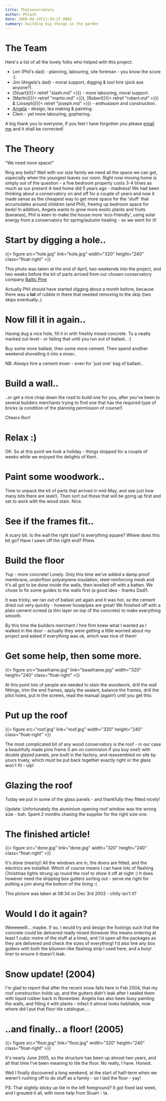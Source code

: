 ```yaml
---
title: TheConservatory
author: Phlash
date: 2009-04-14T11:34:27.000Z
summary: building big things in the garden
---
```

The Team
========

Here's a list of all the lovely folks who helped with this project:

-   Len (Phil's dad) - planning, labouring, site foreman - you know the
    score :).
-   Jim (Angela's dad) - moral support, digging & tool hire (pick axe
    anyone?).
-   [Stuart]({{< relref "slash.md" >}}) - more labouring, moral support.
-   [Martin]({{< relref "martin.md" >}}), [Robert]({{< relref "robert.md" >}}) &
    [Joseph]({{< relref "joseph.md" >}}) - enthusiasm and construction.
-   [Angela](#) - design, tea making & painting.
-   Clem - yet more labouring, gophering..

A big thank you to everyone, if you feel I have forgotten you please
[email me](mailto:phil@ashbysoft.com?subject=Conservatory)
and it shall be corrected!

The Theory
==========

"We need more space!"

Ring any bells? Well with our size family we need all the space we can
get, especially when the youngest leaves our room. Right now moving home
is simply out of the question - a five bedroom property costs 3-4 times
as much as our present 4-bed home did 5 years ago - madness! We had been
thinking about a conservatory on and off for a couple of years and now
it made sense as the cheapest way to get more space for the 'stuff'
that accumulates around children (and Phil), freeing up bedroom space
for beds! In addition, Angela wants to grow more exotic plants and
fruits (bananas), Phil is keen to make the house more 'eco-friendly',
using solar energy from a conservatory for spring/autumn heating - so we
went for it!

Start by digging a hole..
=========================

{{< figure src="hole.jpg" link="hole.jpg" width="320" height="240" class="float-right" >}}

This photo was taken at the end of April, two weekends into the project,
and two weeks before the kit of parts arrived from our chosen
conservatory company [Baltic Pine](https://www.balticpine.co.uk/)

Actually Phil should have started digging about a month before, because
there was a **lot** of rubble in there that needed removing to the skip
(two skips eventually..)

<div class="float-clear"/>

Now fill it in again..
======================

Having dug a nice hole, fill it in with freshly mixed concrete. To a
neatly marked out level - or failing that until you run out of ballast..
:)

Buy some more ballast, then some more cement. Then spend another weekend
shovelling it into a mixer..

NB: *Always* hire a cement mixer - even for 'just one' bag of
ballast..

Build a wall..
==============

..or get a nice chap down the road to build one for you, after you've
been to several builders merchants trying to find one that has the
required type of bricks (a condition of the planning permission of
course!)

Cheers Ron!

Relax :)
========

OK. So at this point we took a holiday - things stopped for a couple of
weeks while we enjoyed the delights of Kent.

Paint some woodwork..
=====================

Time to unpack the kit of parts that arrived in mid-May, and see just
how many bits there are (eek!). Then sort out those that will be going
up first and set to work with the wood stain. Nice.

See if the frames fit..
=======================

A scary bit. Is the wall the right size? Is everything square? Where
does this bit go? Have I sawn off the right end? Phew.

Build the floor
===============

Yup - more concrete! Lovely. Only this time we've added a damp proof
membrane, underfloor polystyrene insulation, steel reinforcing mesh and
it's all got to be done inside the walls, then levelled off with a
batten. We chose to fix some guides to the walls first (a good idea -
thanks Dad!).

It was tricky, we ran out of ballast yet again and it was hot, so the
cement dried out very quickly - however hosepipes are great! We finished
off with a plain cement screed (a thin layer on top of the concrete) to
make everything smooth.

By this time the builders merchant / hire firm knew what I wanted as I
walked in the door - actually they were getting a little worried about
my project and asked if everything was ok, which was nice of them!

Get some help, then some more.
==============================

{{< figure src="baseframe.jpg" link="baseframe.jpg" width="320" height="240" class="float-right" >}}

At this point lots of people are needed to stain the woodwork, drill the
wall fittings, trim the end frames, apply the sealant, balance the
frames, drill the pilot holes, put in the screws, read the manual
(again!) until you get this:

<div class="float-clear"/>

Put up the roof
===============

{{< figure src="roof.jpg" link="roof.jpg" width="320" height="240" class="float-right" >}}

The most complicated bit of any wood conservatory is the roof - in our
case a beautifully made pine frame (I am on commision if you buy one!)
with double glazed panels, pre-built in the factory, and reassembled on
site by yours truely, which *must* be put back together exactly right or
the glass won't fit - ulp!

Glazing the roof
================

Today we put in some of the glass panels - and thankfully they fitted
nicely!

Update: Unfortunately the aluminium opening roof window was the wrong
size - bah. Spent 2 months chasing the supplier for the right size one.

<div class="float-clear"/>

The finished article!
=====================

{{< figure src="done.jpg" link="done.jpg" width="320" height="240" class="float-right" >}}

It's done (nearly)! All the windows are in, the doors are fitted, and
the electrics are installed. Which of course means I can have lots of
flashing Christmas lights strung up round the roof to show it off at
night :) It does however need the dripping box gutters sorting out -
serve me right for putting a join along the bottom of the lining :(

This picture was taken at 08:34 on Dec 3rd 2003 - chilly isn't it?

<div class="float-clear"/>

Would I do it again?
====================

<Phil draws breath though his teeth> Weeeeeelll... maybe. If so, I
would try and design the footings such that the concrete could be
delivered ready mixed (however this means ordering at least 1 cubic
metre of the stuff at a time), and I'd open all the packages as they
are delivered and check the sizes of everything! I'd also line any box
gutters with both the bitumen-like flashing strip I used here, and a
butyl liner to ensure it doesn't leak.

Snow update! (2004)
===================

I'm glad to report that after the recent snow falls here in Feb 2004,
that my roof construction holds up, and the gutters didn't leak after I
sealed them with liquid rubber back in November. Angela has also been
busy painting the walls, and filling it with plants - infact it almost
looks habitable, now where did I put that floor tile catalogue....

..and finally.. a floor! (2005)
===============================

{{< figure src="floor.jpg" link="floor.jpg" width="320" height="240" class="float-right" >}}

It's nearly June 2005, so the structure has been up almost two years,
and all that time I've been meaning to tile the floor. No really, I
have. Honest.

Well I finally discovered a long weekend, at the start of half-term when
we weren't rushing off to do stuff as a family - so I laid the floor -
yay!

PS: That slightly sticky up tile in the left foreground? It got fixed
last week, and I grouted it all, with more help from Stuart - ta.
